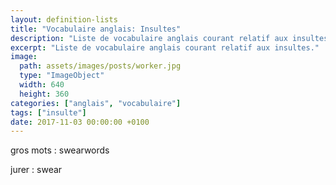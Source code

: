 ```yaml
---
layout: definition-lists
title: "Vocabulaire anglais: Insultes"
description: "Liste de vocabulaire anglais courant relatif aux insultes."
excerpt: "Liste de vocabulaire anglais courant relatif aux insultes."
image:
  path: assets/images/posts/worker.jpg
  type: "ImageObject"
  width: 640
  height: 360
categories: ["anglais", "vocabulaire"]
tags: ["insulte"]
date: 2017-11-03 00:00:00 +0100
---
```


gros mots
: swearwords

jurer
: swear
